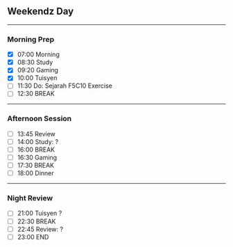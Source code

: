  ## Weekendz Day
---
### Morning Prep

- [x] 07:00 Morning
- [x] 08:30 Study
- [x] 09:20 Gaming
- [x] 10:00 Tuisyen
- [ ] 11:30 Do: Sejarah F5C10 Exercise
- [ ] 12:30 BREAK
---
### Afternoon Session

- [ ] 13:45 Review
- [ ] 14:00 Study: ?
- [ ] 16:00 BREAK
- [ ] 16:30 Gaming
- [ ] 17:30 BREAK
- [ ] 18:00 Dinner
---
### Night Review

- [ ] 21:00 Tuisyen ?
- [ ] 22:30 BREAK
- [ ] 22:45 Review: ?
- [ ] 23:00 END